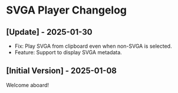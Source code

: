 # SVGA Player Changelog

## [Update] - 2025-01-30

- Fix: Play SVGA from clipboard even when non-SVGA is selected.
- Feature: Support to display SVGA metadata.

## [Initial Version] - 2025-01-08

Welcome aboard!
